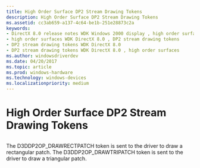 ```yaml
---
title: High Order Surface DP2 Stream Drawing Tokens
description: High Order Surface DP2 Stream Drawing Tokens
ms.assetid: cc3ab659-a137-4c64-be1b-251e28873c2a
keywords:
- DirectX 8.0 release notes WDK Windows 2000 display , high order surfaces, DP2 stream drawing tokens
- high order surfaces WDK DirectX 8.0 , DP2 stream drawing tokens
- DP2 stream drawing tokens WDK DirectX 8.0
- DP2 stream drawing tokens WDK DirectX 8.0 , high order surfaces
ms.author: windowsdriverdev
ms.date: 04/20/2017
ms.topic: article
ms.prod: windows-hardware
ms.technology: windows-devices
ms.localizationpriority: medium
---
```


# High Order Surface DP2 Stream Drawing Tokens


## <span id="ddk_high_order_surface_dp2_stream_drawing_tokens_gg"></span><span id="DDK_HIGH_ORDER_SURFACE_DP2_STREAM_DRAWING_TOKENS_GG"></span>


The D3DDP2OP\_DRAWRECTPATCH token is sent to the driver to draw a rectangular patch. The D3DDP2OP\_DRAWTRIPATCH token is sent to the driver to draw a triangular patch.

 

 





